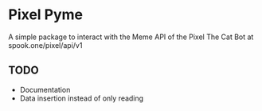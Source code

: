 # Pixel Pyme

A simple package to interact with the Meme API of the Pixel The Cat Bot at spook.one/pixel/api/v1

## TODO

- Documentation
- Data insertion instead of only reading
